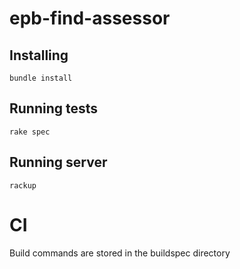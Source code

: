 # epb-find-assessor

## Installing
`bundle install`

## Running tests
`rake spec`

## Running server
`rackup`

# CI
Build commands are stored in the buildspec directory
